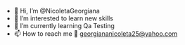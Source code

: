- 👋 Hi, I’m @NicoletaGeorgiana
- 👀 I’m interested to learn new skills
- 🌱 I’m currently learning Qa Testing
- 📫 How to reach me 📧 georgiananicoleta25@yahoo.com

<!---
NicoletaGeorgiana/NicoletaGeorgiana is a ✨ special ✨ repository because its `README.md` (this file) appears on your GitHub profile.
You can click the Preview link to take a look at your changes.
--->
